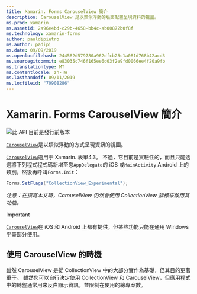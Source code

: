 ```yaml
---
title: Xamarin. Forms CarouselView 簡介
description: CarouselView 是以類似浮動的版面配置呈現資料的視圖。
ms.prod: xamarin
ms.assetid: 2a96e4bd-c29b-4658-bb4c-ab00872b0f8f
ms.technology: xamarin-forms
author: pauldipietro
ms.author: padipi
ms.date: 09/09/2019
ms.openlocfilehash: 244582d579780a962dfcb25c1a081d768b42acd3
ms.sourcegitcommit: e83035c746f165ee6d03f2e9fd0066ee4f20a9fb
ms.translationtype: MT
ms.contentlocale: zh-TW
ms.lasthandoff: 09/11/2019
ms.locfileid: "70908286"
---
```

# <a name="xamarinforms-carouselview-introduction"></a>Xamarin. Forms CarouselView 簡介

![](~/media/shared/preview.png "此 API 目前是發行前版本")

[`CarouselView`](xref:Xamarin.Forms.CarouselView)是以類似浮動的方式呈現資訊的視圖。


[`CarouselView`](xref:Xamarin.Forms.CarouselView)適用于 Xamarin. 表單4.3。 不過，它目前是實驗性的，而且只能透過將下列程式程式碼新增至您`AppDelegate`的 iOS 或`MainActivity` Android 上的類別，然後再呼叫`Forms.Init`：

```csharp
Forms.SetFlags("CollectionView_Experimental");
```

_注意：在撰寫本文時，CarouselView 仍然會使用 CollectionView 旗標來啟用其功能。_

> [!IMPORTANT]
> [`CarouselView`](xref:Xamarin.Forms.CarouselView)在 iOS 和 Android 上都有提供，但某些功能只能在通用 Windows 平臺部分使用。

## <a name="when-to-use-carouselview"></a>使用 CarouselView 的時機

雖然 CarouselView 是從 CollectionView 中的大部分實作為基礎，但其目的更著重于。 雖然您可以自行決定使用 CollectionView 和 CarouselView，但應用程式中的轉盤通常用來反白顯示資訊，並限制在使用的總專案數。
